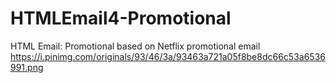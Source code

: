 # HTMLEmail4-Promotional
HTML Email: Promotional based on Netflix promotional email https://i.pinimg.com/originals/93/46/3a/93463a721a05f8be8dc66c53a6536991.png

